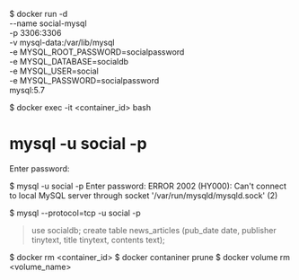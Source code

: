 $ docker run -d \
    --name social-mysql \
    -p 3306:3306 \
    -v mysql-data:/var/lib/mysql \
    -e MYSQL_ROOT_PASSWORD=socialpassword \
    -e MYSQL_DATABASE=socialdb \
    -e MYSQL_USER=social \
    -e MYSQL_PASSWORD=socialpassword \
    mysql:5.7

$ docker exec -it <container_id> bash
# mysql -u social -p
Enter password:
>

$ mysql -u social -p
Enter password:
ERROR 2002 (HY000): Can't connect to local MySQL server through socket '/var/run/mysqld/mysqld.sock' (2)

$ mysql --protocol=tcp -u social -p
> use socialdb;
> create table news_articles (pub_date date, publisher tinytext, title tinytext, contents text); 


$ docker rm <container_id>
$ docker contaniner prune
$ docker volume rm <volume_name>